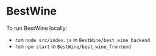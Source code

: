 # BestWine
To run BestWine locally:
* run `node src/index.js` in `BestWine/best_wine_backend`
* run `npm start` in `BestWine/best_wine_frontend`
